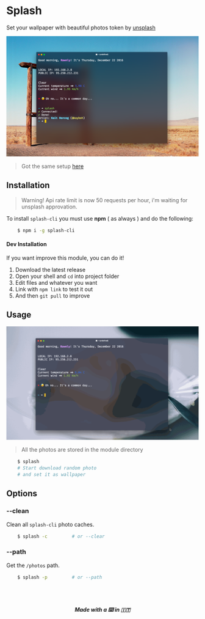 # Splash 
Set your wallpaper with beautiful photos token by [unsplash](http://unsplash.com)

![screen](res/screenshot.png)
> Got the same setup [here](http://github.com/Rawnly/dot-files)

## Installation
> Warning! Api rate limit is now 50 requests per hour, i'm waiting for unsplash approvation.


To install `splash-cli` you must use **npm** ( as always ) and do the following:

```bash
	$ npm i -g splash-cli
```

#### Dev Installation
If you want improve this module, you can do it!

1. Download the latest release
2. Open your shell and `cd` into project folder
3. Edit files and whatever you want
4. Link with `npm link` to test it out
5. And then `git pull` to improve

## Usage 
![](res/demonstration.gif)
> All the photos are stored in the module directory

```bash 
	$ splash
    # Start download random photo 
    # and set it as wallpaper
```

## Options
### --clean
Clean all `splash-cli` photo caches.
```bash
	$ splash -c 		# or --clear
```

### --path
Get the `/photos` path.
```bash
	$ splash -p 		# or --path
```
<br>
<br>
<h5 align="center">
Made with a  ⌨️   in 🇮🇹
</h5>
